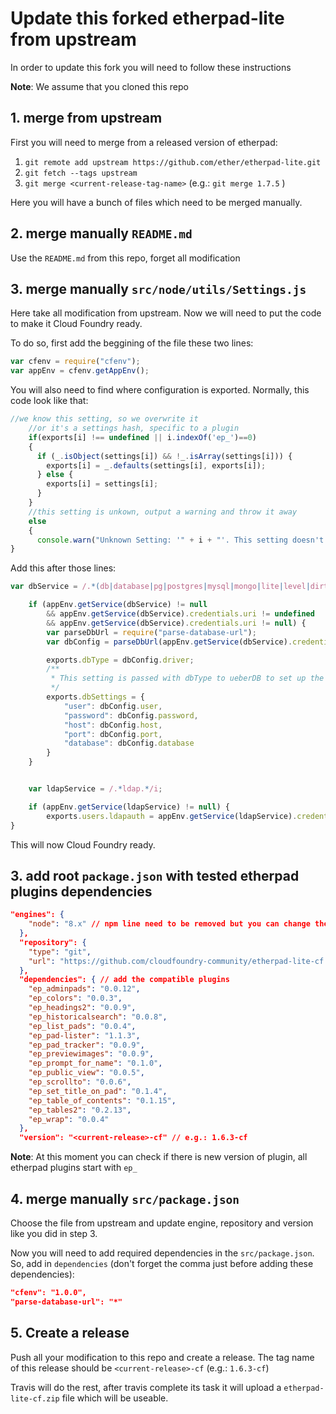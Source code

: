 # Update this forked etherpad-lite from upstream

In order to update this fork you will need to follow these instructions

**Note**: We assume that you cloned this repo

## 1. merge from upstream

First you will need to merge from a released version of etherpad:

1. `git remote add upstream https://github.com/ether/etherpad-lite.git`
2. `git fetch --tags upstream`
3. `git merge <current-release-tag-name>` (e.g.: `git merge 1.7.5` )

Here you will have a bunch of files which need to be merged manually.

## 2. merge manually `README.md`

Use the `README.md` from this repo, forget all modification

## 3. merge manually `src/node/utils/Settings.js` 

Here take all modification from upstream.
Now we will need to put the code to make it Cloud Foundry ready.

To do so, first add the beggining of the file these two lines:

```javascript
var cfenv = require("cfenv");
var appEnv = cfenv.getAppEnv();
```

You will also need to find where configuration is exported. Normally, this code look like that:
```javascript
//we know this setting, so we overwrite it
    //or it's a settings hash, specific to a plugin
    if(exports[i] !== undefined || i.indexOf('ep_')==0)
    {
      if (_.isObject(settings[i]) && !_.isArray(settings[i])) {
        exports[i] = _.defaults(settings[i], exports[i]);
      } else {
        exports[i] = settings[i];
      }
    }
    //this setting is unkown, output a warning and throw it away
    else
    {
      console.warn("Unknown Setting: '" + i + "'. This setting doesn't exist or it was removed");
}
```

Add this after those lines:
```javascript
var dbService = /.*(db|database|pg|postgres|mysql|mongo|lite|level|dirty|redis|couch|elasticsearch).*/i;

    if (appEnv.getService(dbService) != null
        && appEnv.getService(dbService).credentials.uri != undefined
        && appEnv.getService(dbService).credentials.uri != null) {
        var parseDbUrl = require("parse-database-url");
        var dbConfig = parseDbUrl(appEnv.getService(dbService).credentials.uri);

        exports.dbType = dbConfig.driver;
        /**
         * This setting is passed with dbType to ueberDB to set up the database
         */
        exports.dbSettings = {
            "user": dbConfig.user,
            "password": dbConfig.password,
            "host": dbConfig.host,
            "port": dbConfig.port,
            "database": dbConfig.database
        }
    }


    var ldapService = /.*ldap.*/i;

    if (appEnv.getService(ldapService) != null) {
        exports.users.ldapauth = appEnv.getService(ldapService).credentials;
}
```

This will now Cloud Foundry ready.

## 3. add root `package.json` with tested etherpad plugins dependencies 

```json
"engines": {
    "node": "8.x" // npm line need to be removed but you can change the nodejs version here
  },
  "repository": {
    "type": "git",
    "url": "https://github.com/cloudfoundry-community/etherpad-lite-cf.git"
  },
  "dependencies": { // add the compatible plugins 
    "ep_adminpads": "0.0.12",
    "ep_colors": "0.0.3",
    "ep_headings2": "0.0.9",
    "ep_historicalsearch": "0.0.8",
    "ep_list_pads": "0.0.4",
    "ep_pad-lister": "1.1.3",
    "ep_pad_tracker": "0.0.9",
    "ep_previewimages": "0.0.9",
    "ep_prompt_for_name": "0.1.0",
    "ep_public_view": "0.0.5",
    "ep_scrollto": "0.0.6",
    "ep_set_title_on_pad": "0.1.4",
    "ep_table_of_contents": "0.1.15",
    "ep_tables2": "0.2.13",
    "ep_wrap": "0.0.4"
  },
  "version": "<current-release>-cf" // e.g.: 1.6.3-cf
```

**Note**: At this moment you can check if there is new version of plugin, all etherpad plugins start with `ep_`

## 4. merge manually `src/package.json`

Choose the file from upstream and update engine, repository and version like you did in step 3.

Now you will need to add required dependencies in the `src/package.json`. 
So, add in `dependencies` (don't forget the comma just before adding these dependencies):

```json
"cfenv": "1.0.0",
"parse-database-url": "*"
```

## 5. Create a release

Push all your modification to this repo and create a release. 
The tag name of this release should be `<current-release>-cf` (e.g.: `1.6.3-cf`)

Travis will do the rest, after travis complete its task it will upload a `etherpad-lite-cf.zip` file which will be useable.
